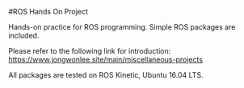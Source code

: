 #ROS Hands On Project

Hands-on practice for ROS programming. Simple ROS packages are included.

Please refer to the following link for introduction: <https://www.jongwonlee.site/main/miscellaneous-projects>

All packages are tested on ROS Kinetic, Ubuntu 16.04 LTS.
